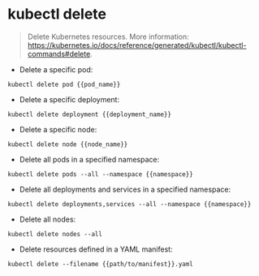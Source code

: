 # kubectl delete

> Delete Kubernetes resources.
> More information: <https://kubernetes.io/docs/reference/generated/kubectl/kubectl-commands#delete>.

- Delete a specific pod:

`kubectl delete pod {{pod_name}}`

- Delete a specific deployment:

`kubectl delete deployment {{deployment_name}}`

- Delete a specific node:

`kubectl delete node {{node_name}}`

- Delete all pods in a specified namespace:

`kubectl delete pods --all --namespace {{namespace}}`

- Delete all deployments and services in a specified namespace:

`kubectl delete deployments,services --all --namespace {{namespace}}`

- Delete all nodes:

`kubectl delete nodes --all`

- Delete resources defined in a YAML manifest:

`kubectl delete --filename {{path/to/manifest}}.yaml`
